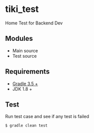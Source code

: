 # tiki_test
Home Test for Backend Dev

## Modules

- Main source
- Test source

## Requirements

- [Gradle 3.5 +](https://gradle.org/install/) 
- JDK 1.8 +

## Test

Run test case and see if any test is failed

```bash
$ gradle clean test
```